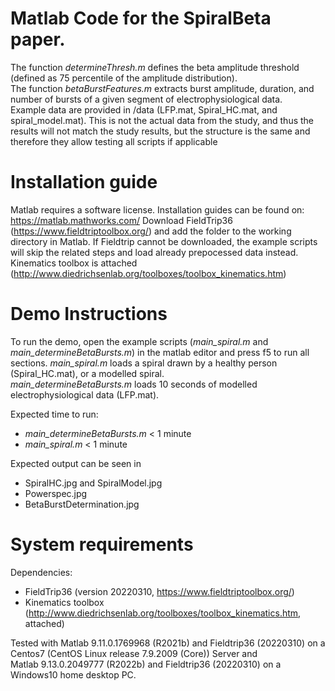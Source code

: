 # Matlab Code for the SpiralBeta paper.  
The function _determineThresh.m_ defines the beta amplitude threshold (defined as 75 percentile of the amplitude distribution).  
The function _betaBurstFeatures.m_ extracts burst amplitude, duration, and number of bursts of a given segment of electrophysiological data.    
Example data are provided in /data (LFP.mat, Spiral_HC.mat, and spiral_model.mat). This is not the actual data from the study, and thus the results will not match the study results, but the structure is the same and therefore they allow testing all scripts if applicable  

# Installation guide
Matlab requires a software license. Installation guides can be found on: https://matlab.mathworks.com/
Download FieldTrip36 (https://www.fieldtriptoolbox.org/) and add the folder to the working directory in Matlab. If Fieldtrip cannot be downloaded, the example scripts will skip the related steps and load already prepocessed data instead.
Kinematics toolbox is attached (http://www.diedrichsenlab.org/toolboxes/toolbox_kinematics.htm)


# Demo Instructions
To run the demo, open the example scripts (_main_spiral.m_ and _main_determineBetaBursts.m_) in the matlab editor and press f5 to run all sections.
_main_spiral.m_ loads a spiral drawn by a healthy person (Spiral_HC.mat), or a modelled spiral.  
_main_determineBetaBursts.m_ loads 10 seconds of modelled electrophysiological data (LFP.mat).  


Expected time to run:  
- _main_determineBetaBursts.m_ < 1 minute  
- _main_spiral.m_ < 1 minute  

Expected output can be seen in   
- SpiralHC.jpg and SpiralModel.jpg  
- Powerspec.jpg  
- BetaBurstDetermination.jpg  


# System requirements
Dependencies:
- FieldTrip36 (version 20220310, https://www.fieldtriptoolbox.org/) 
- Kinematics toolbox (http://www.diedrichsenlab.org/toolboxes/toolbox_kinematics.htm, attached)


Tested with Matlab 9.11.0.1769968 (R2021b) and Fieldtrip36 (20220310) on a Centos7 (CentOS Linux release 7.9.2009 (Core)) Server and   
Matlab 9.13.0.2049777 (R2022b) and Fieldtrip36 (20220310) on a Windows10 home desktop PC.
